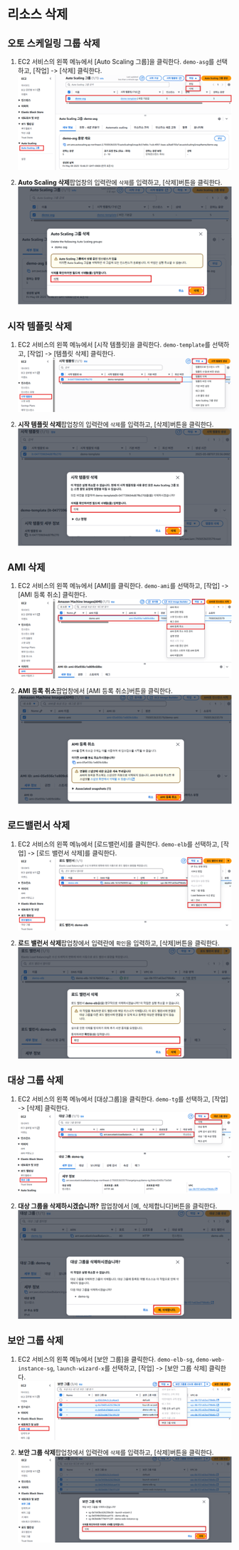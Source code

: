 # 리소스 삭제

## 오토 스케일링 그룹 삭제
1. EC2 서비스의 왼쪽 메뉴에서 [Auto Scaling 그룹]을 클릭한다. `demo-asg`를 선택하고, [작업] -> [삭제] 클릭한다.
   ![오토스케일링 그룹 삭제](../../images/4/13-1.png)

2. **Auto Scaling 삭제**팝업창의 입력란에 `삭제`를 입력하고, [삭제]버튼을 클릭한다.
   ![오토스케일링 그룹 삭제](../../images/4/13-2.png)

## 시작 템플릿 삭제
1. EC2 서비스의 왼쪽 메뉴에서 [시작 템플릿]을 클릭한다. `demo-template`를 선택하고, [작업] -> [템플릿 삭제] 클릭한다.
   ![시작템플릿 삭제](../../images/4/13-3.png)
   
2. **시작 템플릿 삭제**팝업창의 입력란에 `삭제`를 입력하고, [삭제]버튼을 클릭한다.
   ![시작템플릿 삭제](../../images/4/13-4.png)

## AMI 삭제
1. EC2 서비스의 왼쪽 메뉴에서 [AMI]를 클릭한다. `demo-ami`를 선택하고, [작업] -> [AMI 등록 취소] 클릭한다.
   ![AMI 삭제](../../images/4/13-5.png)

2. **AMI 등록 취소**팝업창에서 [AMI 등록 취소]버튼을 클릭한다.
   ![AMI 삭제](../../images/4/13-6.png)

## 로드밸런서 삭제
1. EC2 서비스의 왼쪽 메뉴에서 [로드밸런서]를 클릭한다. `demo-elb`를 선택하고, [작업] -> [로드 밸런서 삭제]를 클릭한다.
   ![로드밸런서 삭제](../../images/4/13-7.png)

2. **로드 밸런서 삭제**팝업창에서 입력란에 `확인`을 입력하고, [삭제]버튼을 클릭한다.
   ![로드밸런서 삭제](../../images/4/13-8.png)

## 대상 그룹 삭제
1. EC2 서비스의 왼쪽 메뉴에서 [대상그룹]을 클릭한다. `demo-tg`를 선택하고, [작업] -> [삭제] 클릭한다.
   ![대상그룹 삭제](../../images/4/13-9.png)

2. **대상 그룹을 삭제하시겠습니까?** 팝업창에서 [예, 삭제합니다]버튼을 클릭한다.
   ![대상그룹 삭제](../../images/4/13-10.png)

## 보안 그룹 삭제
1. EC2 서비스의 왼쪽 메뉴에서 [보안 그룹]을 클릭한다. `demo-elb-sg`, `demo-web-instance-sg`, `launch-wizard-x`를 선택하고, [작업] -> [보안 그룹 삭제] 클릭한다.
   ![보안그룹 삭제](../../images/4/13-11.png)

2. **보안 그룹 삭제**팝업창에서 입력란에 `삭제`를 입력하고, [삭제]버튼을 클릭한다.
   ![보안그룹 삭제](../../images/4/13-12.png)